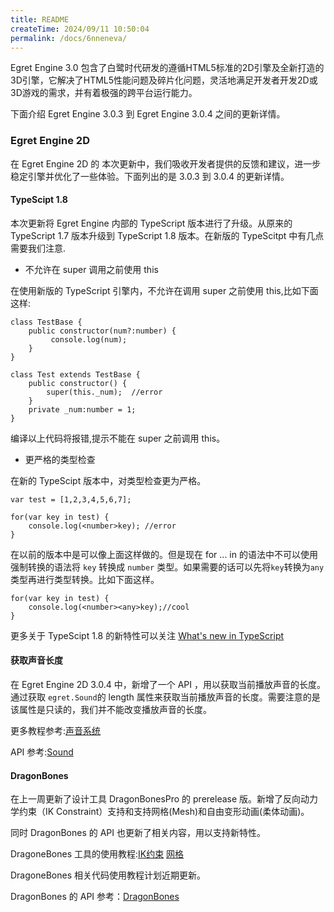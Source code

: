 ```yaml
---
title: README
createTime: 2024/09/11 10:50:04
permalink: /docs/6nneneva/
---
```

Egret Engine 3.0 包含了白鹭时代研发的遵循HTML5标准的2D引擎及全新打造的3D引擎，它解决了HTML5性能问题及碎片化问题，灵活地满足开发者开发2D或3D游戏的需求，并有着极强的跨平台运行能力。

下面介绍 Egret Engine 3.0.3 到 Egret Engine 3.0.4 之间的更新详情。

### Egret Engine 2D 

在 Egret Engine 2D 的 本次更新中，我们吸收开发者提供的反馈和建议，进一步稳定引擎并优化了一些体验。下面列出的是 3.0.3 到 3.0.4 的更新详情。 


#### TypeScipt 1.8 

本次更新将 Egret Engine 内部的 TypeScript 版本进行了升级。从原来的 TypeScript 1.7 版本升级到 TypeScript 1.8 版本。在新版的 TypeScitpt 中有几点需要我们注意.

* 不允许在 super 调用之前使用 this

在使用新版的 TypeScript 引擎内，不允许在调用 super 之前使用 this,比如下面这样:

```
class TestBase {
	public constructor(num?:number) {
    	 console.log(num);
	}
}

class Test extends TestBase {
	public constructor() {   	
    	super(this._num);  //error  	
	}
	private _num:number = 1;
}
```

编译以上代码将报错,提示不能在 super 之前调用 this。

* 更严格的类型检查

在新的 TypeScipt 版本中，对类型检查更为严格。

```
var test = [1,2,3,4,5,6,7];

for(var key in test) {
    console.log(<number>key); //error
}
```

在以前的版本中是可以像上面这样做的。但是现在 for ... in 的语法中不可以使用强制转换的语法将 `key` 转换成 `number` 类型。如果需要的话可以先将`key`转换为`any`类型再进行类型转换。比如下面这样。

```
for(var key in test) {
    console.log(<number><any>key);//cool
}
```

更多关于 TypeScipt 1.8 的新特性可以关注 [What's new in TypeScript](https://github.com/Microsoft/TypeScript/wiki/What%27s-new-in-TypeScript)

#### 获取声音长度
 
在 Egret Engine 2D 3.0.4 中，新增了一个 API ，用以获取当前播放声音的长度。通过获取 `egret.Sound`的 length 属性来获取当前播放声音的长度。需要注意的是该属性是只读的，我们并不能改变播放声音的长度。

更多教程参考:[声音系统](http://edn.egret.com/cn/docs/page/156)

API 参考:[Sound](http://edn.egret.com/cn/apidoc/index/name/egret.Sound)

#### DragonBones

在上一周更新了设计工具 DragonBonesPro 的 prerelease 版。新增了反向动力学约束（IK Constraint）支持和支持网格(Mesh)和自由变形动画(柔体动画)。

同时 DragonBones 的 API 也更新了相关内容，用以支持新特性。

DragoneBones 工具的使用教程:[IK约束](http://edn.egret.com/cn/docs/page/873) [网格](http://edn.egret.com/cn/docs/page/874)

DragoneBones 相关代码使用教程计划近期更新。

DragonBones 的 API 参考：[DragonBones](http://localhost/cn/apidoc/index/name/dragonBones.Animation)
